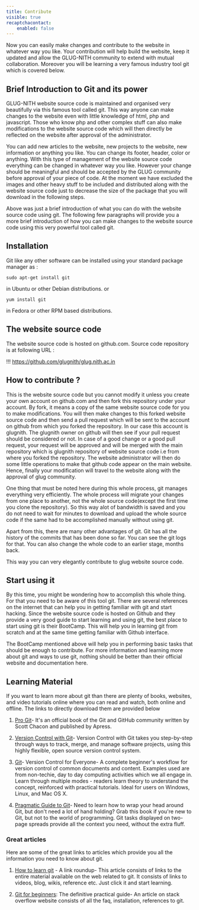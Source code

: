 ```yaml
---
title: Contribute
visible: true
recaptchacontact:
    enabled: false
---
```


<meta property="og:url"                content="http://glug.nith.ac.in/new/" />
<meta property="og:type"               content="Website" />
<meta property="og:title"              content="Contribute - GLUG NITH - GNU/Linux User Group" />
<meta property="og:description"        content="GLUG NITH is a moniker for the GNU/Linux User Group of National Institute of Technology, Hamirpur. Our GLUG is mainly designed to cater to the GNU/Linux related needs of the students, faculty, staff, and anybody else belonging to NIT Hamirpur. We are a heterogeneous mixture of people ranging from the beta testers and kernel hackers to the fresh-faced newbies, held together together by a common love for GNU/Linux in particular and Free Software in general." />
<meta property="og:image"              content="http://glug.nith.ac.in/glugmainimage.jpg" />

Now you can easily make changes and contribute to the website in whatever way you like. Your contribution will help build the website, keep it updated and allow the GLUG-NITH community to extend with mutual collaboration. Moreover you will be learning a very famous industry tool git which is covered below.

## Brief Introduction to Git and its power

 GLUG-NITH website source code is maintained and organised very beautifully via this famous tool called git. This way anyone can make changes to the website even with little knowledge of html, php and javascript. Those who know php and other complex stuff can also make modifications to the website source code which will then directly be reflected on the website after approval of the administrator.

You can add new articles to the website, new projects to the website, new information or anything you like. You can change its footer, header, color or anything. With this type of management of the website source code everything can be changed in whatever way you like. However your change should be meaningful and should be accepted by the GLUG community before approval of your piece of code. At the moment we have excluded the images and other heavy stuff to be included and distributed along with the website source code just to decrease the size of the package that you will download in the following steps.

Above was just a brief introduction of what you can do with the website source code using git. The following few paragraphs will provide you a more brief introduction of how you can make changes to the website source code using this very powerful tool called git. 

## Installation

Git like any other software can be installed using your standard package manager as :
```
sudo apt-get install git
```
in Ubuntu or other Debian distributions.
or
```
yum install git
```
in Fedora or other RPM based distributions. 

## The website source code 

The website source code is hosted on github.com. Source code repository is at following URL :

!!! https://github.com/glugnith/glug.nith.ac.in

## How to contribute ?

 This is the website source code but you cannot modify it unless you create your own account on github.com and then fork this repository under your account. By fork, it means a copy of the same website source code for you to make modifications. You will then make changes to this forked website source code and then send a pull request which will be sent to the account on github from which you forked the repository. In our case this account is glugnith. The glugnith owner on github will then see if your pull request should be considered or not. In case of a good change or a good pull request, your request will be approved and will be merged with the main repository which is glugnith repository of website source code i.e from where you forked the repository. The website administrator will then do some little operations to make that github code appear on the main website. Hence, finally your modification will travel to the website along with the approval of glug community.

One thing that must be noted here during this whole process, git manages everything very efficiently. The whole process will migrate your changes from one place to another, not the whole source code(except the first time you clone the repository). So this way alot of bandwidth is saved and you do not need to wait for minutes to download and upload the whole source code if the same had to be accomplished manually without using git.

Apart from this, there are many other advantages of git. Git has all the history of the commits that has been done so far. You can see the git logs for that. You can also change the whole code to an earlier stage, months back.

This way you can very elegantly contribute to glug website source code. 

## Start using it

 By this time, you might be wondering how to accomplish this whole thing. For that you need to be aware of this tool git. There are several references on the internet that can help you in getting familiar with git and start hacking. Since the website source code is hosted on Github and they provide a very good guide to start learning and using git, the best place to start using git is their BootCamp. This will help you in learning git from scratch and at the same time getting familiar with Github interface.

The BootCamp mentioned above will help you in performing basic tasks that should be enough to contribute. For more information and learning more about git and ways to use git, nothing should be better than their official website and documentation here. 

## Learning Material

If you want to learn more about git than there are plenty of books, websites, and video tutorials online where you can read and watch, both online and offline. The links to directly download them are provided below


1. [Pro Git](https://github.s3.amazonaws.com/media/progit.en.pdf)- It's an official book of the Git and GitHub community written by Scott Chacon and published by Apress.

2. [Version Control with Git](http://it-ebooks.info/go.php?id=919-1371556924-6aefe9f2faf570c17fa3f92881d42669)- Version Control with Git takes you step-by-step through ways to track, merge, and manage software projects, using this highly flexible, open source version
control system.

3. [Git](http://it-ebooks.info/go.php?id=1759-1371556930-ca26e1a6d8a0a8076267868a145b3726)- Version Control for Everyone- A complete beginner's workflow for version control of common documents and content. Examples used are from non-techie, day to day computing activities which we all engage in. Learn through multiple modes - readers learn theory to understand the concept, reinforced with practical tutorials. Ideal for users on Windows, Linux, and Mac OS X.

4. [Pragmatic Guide to Git](http://it-ebooks.info/go.php?id=45-1371556925-a36612fe99cabace47573a78fd96e557)- Need to learn how to wrap your head around Git, but don't need a lot of hand holding? Grab this book if you're new to Git, but not to the world of programming. Git tasks displayed on two-page spreads provide all the context you need, without the extra fluff.

### Great articles

Here are some of the great links to articles which provide you all the information you need to know about git.

1. [How to learn git](http://answers.oreilly.com/topic/801-how-to-learn-git-a-link-roundup/) - A link roundup- This article consists of links to the entire material available on the web related to git. It consists of links to videos, blog, wikis, reference etc. Just click it and start learning.

2. [Git for beginners](http://stackoverflow.com/questions/315911/git-for-beginners-the-definitive-practical-guide): The definitive practical guide- An article on stack overflow website consists of all the faq, installation, references to git. 
